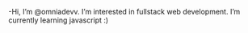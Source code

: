 -Hi, I’m @omniadevv. I’m interested in fullstack web development. I’m currently learning javascript :)

<!---
omniadevv/omniadevv is a ✨ special ✨ repository because its `README.md` (this file) appears on your GitHub profile.
You can click the Preview link to take a look at your changes.
--->
